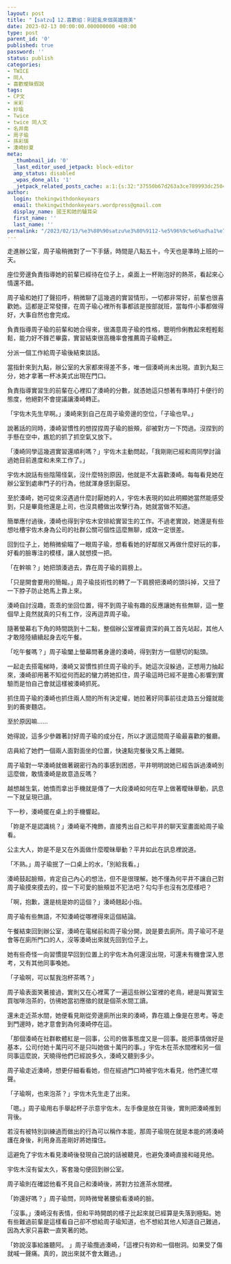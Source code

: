 ```yaml
---
layout: post
title: "【satzu】12.喜歡組：則趁亂來個英雄救美"
date: 2023-02-13 00:00:00.000000000 +08:00
type: post
parent_id: '0'
published: true
password: ''
status: publish
categories:
- TWICE
- 同人
- 喜歡曖昧假說
tags:
- CP文
- 米彩
- 紗瑜
- Twice
- twice 同人文
- 名井南
- 周子瑜
- 孫彩瑛
- 湊崎紗夏
meta:
  _thumbnail_id: '0'
  _last_editor_used_jetpack: block-editor
  amp_status: disabled
  _wpas_done_all: '1'
  _jetpack_related_posts_cache: a:1:{s:32:"37550b67d263a3ce789993dc25046c5f";a:2:{s:7:"expires";i:1736455097;s:7:"payload";a:6:{i:0;a:1:{s:2:"id";i:3556;}i:1;a:1:{s:2:"id";i:3478;}i:2;a:1:{s:2:"id";i:3447;}i:3;a:1:{s:2:"id";i:3572;}i:4;a:1:{s:2:"id";i:3522;}i:5;a:1:{s:2:"id";i:4149;}}}}
author:
  login: thekingwithdonkeyears
  email: thekingwithdonkeyears.wordpress@gmail.com
  display_name: 國王和她的驢耳朵
  first_name: ''
  last_name: ''
permalink: "/2023/02/13/%e3%80%90satzu%e3%80%9112-%e5%96%9c%e6%ad%a1%e7%b5%84%ef%bc%9a%e5%89%87%e8%b6%81%e4%ba%82%e4%be%86%e5%80%8b%e8%8b%b1%e9%9b%84%e6%95%91%e7%be%8e/"
---
```


走進辦公室，周子瑜稍微對了一下手錶，時間是八點五十，今天也是準時上班的一天。

座位旁邊負責指導她的前輩已經待在位子上，桌面上一杯剛泡好的熱茶，看起來心情還不錯。

周子瑜和她打了聲招呼，稍微聊了這幾週的實習情形，一切都非常好，前輩也很喜歡她。這都是正常發揮，在周子瑜心裡所有事都該是按部就班，當每件小事都做得好，大事自然也會完成。

負責指導周子瑜的前輩和她合得來，很滿意周子瑜的性格，聰明伶俐教起來輕輕鬆鬆，能力好不鋒芒畢露，實習結束很高機率會推薦周子瑜轉正。

分派一個工作給周子瑜後結束談話。

當指針來到九點，辦公室的大家都來得差不多，唯一個湊崎尚未出現。直到九點三分，她才拿著一杯冰美式出現在門口。

負責指導實習生的前輩在心裡扣了湊崎的分數，就憑她這只想著有準時打卡便行的態度，他絕對不會提議讓湊崎轉正。

「宇佐木先生早啊。」湊崎來到自己在周子瑜旁邊的空位，「子瑜也早。」

說著話的同時，湊崎習慣性的想捏捏周子瑜的臉頰，卻被對方一下閃過。沒捏到的手懸在空中，尷尬的抓了抓空氣又放下。

「湊崎同學這幾週實習還順利嗎？」宇佐木主動問起，「我剛剛已經和周同學討論過她目前進度和未來工作了。」

宇佐木說話有些陰陽怪氣，沒什麼特別原因，他就是不太喜歡湊崎。每每看見她在辦公室到處串門子的行為，他就渾身感到厭惡。

至於湊崎，她可從來沒遇過什麼討厭她的人，宇佐木表現的如此明顯她當然能感受到，只是畢竟他還是上司，也沒具體做出攻擊行為，她就當做不知道。

簡單應付過後，湊崎也得到宇佐木安排給實習生的工作。不過老實說，她還是有些想吐槽宇佐木身為公司的社群公關可個性這麼無聊，成效一定很差。

回到位子上，她稍微偷瞄了一眼周子瑜，想看看她的好鄰居又再做什麼好玩的事，好看的臉專注的模樣，讓人就想摸一把。

「在幹嘛？」她把頭湊過去，靠在周子瑜的肩膀上。

「只是開會要用的簡報。」周子瑜技術性的轉了一下肩膀把湊崎的頭抖掉，又扭了一下脖子防止她馬上靠上來。

湊崎自討沒趣，乖乖的坐回位置，得不到周子瑜有趣的反應讓她有些無聊，這一整個早上竟然就真的只有工作，沒再逗弄周子瑜。

隨著螢幕右下角的時間跳到十二點，整個辦公室裡最資深的員工首先站起，其他人才敢陸陸續續起身去吃午餐。

「吃午餐嗎？」周子瑜闔上螢幕問著身邊的湊崎，得到對方一個懇切的點頭。

一起走去搭電梯時，湊崎又習慣性抓住周子瑜的手。她這次沒躲過，正想用力抽起來，湊崎卻用著不知從何而起的蠻力將她扣住，周子瑜這時已經不是擔心影響到實驗而是怕自己會就這樣被湊崎抓死。

抓住周子瑜的湊崎也抓住兩人間的所有決定權，她拉著好同事前往走路五分鐘就能到的蕎麥麵店。

至於原因嘛......

她得說，這多少參雜著討好周子瑜的成分在，所以才選這間周子瑜最喜歡的餐廳。

店員給了她們一個兩人面對面坐的位置，快速點完餐後又馬上離開。

周子瑜對一早湊崎就做著親密行為的事感到困惑，平井明明說她已經告訴過湊崎別這麼做，敢情湊崎是故意造反嗎？

越想越生氣，她憤而拿出手機就是傳了一大段湊崎如何在早上做著曖昧舉動，訊息一下就呈現已讀。

下一秒，湊崎擺在桌上的手機響起。

「妳是不是認識桃？」湊崎毫不掩飾，直接秀出自己和平井的聊天室畫面給周子瑜看。

公主大人，妳是不是又在外面做什麼曖昧舉動？平井如此在訊息裡說道。

「不熟。」周子瑜抿了一口桌上的水，「別給我看。」

湊崎鼓起臉頰，肯定自己內心的想法，但不是很理解。她不懂為何平井不讓自己對周子瑜摸來摸去的，捏一下可愛的臉頰並不犯法吧？勾勾手也沒有怎麼樣吧？

「啊，抱歉，還是桃是妳的這個？」湊崎翹起小指。

周子瑜有些無語，不知湊崎從哪裡得來這個結論。

午餐結束回到辦公室，湊崎在電梯前和周子瑜分開，說是要去廁所。周子瑜可不是會等在廁所門口的人，沒等湊崎出來就先回到位子上。

她有些奇怪一向習慣提早回到位置上的宇佐木為何還沒出現，可還未有機會深入思考，又有其他同事喚她。

「子瑜啊，可以幫我泡杯茶嗎？」

周子瑜表面笑著接過，實則又在心裡罵了一遍這些辦公室裡的老鳥，總是叫實習生買咖啡泡茶的，彷彿她當初應徵的就是個茶水間工讀。

還未走近茶水間，她便看見剛從旁邊廁所出來的湊崎，靠在牆上像是在思考。等走到門邊時，她才意會到為何湊崎停在這。

「那個湊崎在社群軟體紅是一回事，公司的做事態度又是一回事。能把事情做好是基本，公司付她十萬円可不是只叫她做十萬円的事。」宇佐木在茶水間裡和另一個同事這麼說，天曉得他們已經說多久，湊崎又聽到多少。

周子瑜走近湊崎，想更仔細看看她，但在經過門口時被宇佐木看見，他們連忙噤聲。

「子瑜啊，也來泡茶？」宇佐木先生走了出來。

「嗯。」周子瑜用右手舉起杯子示意宇佐木，左手像是放在背後，實則把湊崎推到背後。

若沒有被特別訓練過而做出的行為可以稱作本能，那周子瑜現在就是本能的將湊崎護在身後，利用身高差剛好將她擋住。

這避免了宇佐木看見湊崎後發現自己說的話被聽見，也避免湊崎直接和碰見他。

宇佐木沒有留太久，客套幾句便回到辦公室。

周子瑜則在確認他看不見自己和湊崎後，將對方拉進茶水間裡。

「妳還好嗎？」周子瑜問，同時微彎著腰偷看湊崎的臉。

「沒事。」湊崎沒有表情，但和平時開朗的樣子比起來就已經算是失落到極點。她有些難過前輩是這樣看自己卻不想給周子瑜知道，也不想給其他人知道自己難過，因為大家只喜歡一直笑著的她。

「妳說沒事給誰聽阿。 」周子瑜攬過湊崎，「這裡只有妳和一個樹洞。如果受了傷就喊一聲痛。真的，說出來就不會太難過。」
